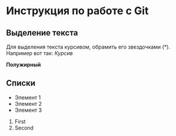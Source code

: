 # Инструкция по работе с Git

## Выделение текста

Для выделения текста курсивом, обрамить его звездочками (*). Например вот так: *Курсив*

**Полужирный**

## Списки
* Элемент 1
* Элемент 2
* Элемент 3

1. First
2. Second


